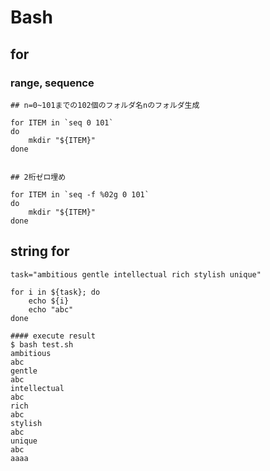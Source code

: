 # Bash

## for

### range, sequence

```text
## n=0~101までの102個のフォルダ名nのフォルダ生成

for ITEM in `seq 0 101`
do
    mkdir "${ITEM}"
done


## 2桁ゼロ埋め

for ITEM in `seq -f %02g 0 101`
do
    mkdir "${ITEM}"
done

```

## string for

```text
task="ambitious gentle intellectual rich stylish unique"

for i in ${task}; do
    echo ${i}
    echo "abc"
done

#### execute result
$ bash test.sh 
ambitious
abc
gentle
abc
intellectual
abc
rich
abc
stylish
abc
unique
abc
aaaa

```

